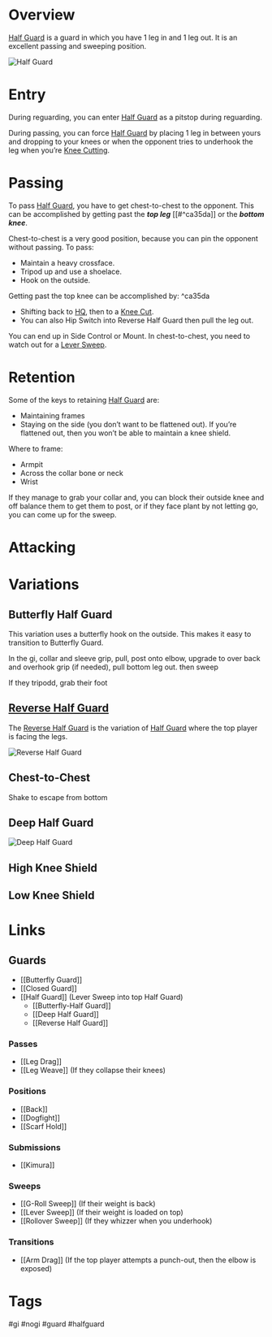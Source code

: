 # Overview
<u>Half Guard</u> is a guard in which you have 1 leg in and 1 leg out. It is an excellent passing and sweeping position.

![Half Guard](https://www.artemisbjj.com/wp-content/uploads/2014/06/BJJ-Bristol-Artemis-Brazilian-Jiu-Jitsu-Half-Guard.jpg)
# Entry
During reguarding, you can enter <u>Half Guard</u> as a pitstop during reguarding.

During passing, you can force <u>Half Guard</u> by placing 1 leg in between yours and dropping to your knees or when the opponent tries to underhook the leg when you’re [Knee Cutting](obsidian://open?vault=Obsidian-BJJ-Notes&file=Guard%20Passing%2FKnee%20Cut).
# Passing
To pass <u>Half Guard</u>, you have to get chest-to-chest to the opponent. This can be accomplished by getting past the ***top leg*** [[#^ca35da]] or the ***bottom knee***. 

Chest-to-chest is a very good position, because you can pin the opponent without passing. To pass:
- Maintain a heavy crossface.
- Tripod up and use a shoelace.
- Hook on the outside.

Getting past the top knee can be accomplished by: ^ca35da
- Shifting back to [HQ](obsidian://open?vault=Obsidian-BJJ-Notes&file=Guard%20Passing%2FKnee%20Cut), then to a [Knee Cut](obsidian://open?vault=Obsidian-BJJ-Notes&file=Guard%20Passing%2FKnee%20Cut).
- You can also Hip Switch into Reverse Half Guard then pull the leg out.

You can end up in Side Control or Mount. In chest-to-chest, you need to watch out for a [Lever Sweep](obsidian://open?vault=Obsidian-BJJ-Notes&file=Sweeps%2FLever%20Sweep).
# Retention
Some of the keys to retaining <u>Half Guard</u> are:
- Maintaining frames
- Staying on the side (you don’t want to be flattened out). If you’re flattened out, then you won’t be able to maintain a knee shield.

Where to frame:
- Armpit
- Across the collar bone or neck
- Wrist

If they manage to grab your collar and, you can block their outside knee and off balance them to get them to post, or if they face plant by not letting go, you can come up for the sweep.
# Attacking

# Variations
## Butterfly Half Guard

This variation uses a butterfly hook on the outside. This makes it easy to transition to Butterfly Guard.

In the gi, collar and sleeve grip, pull, post onto elbow, upgrade to over back and overhook grip (if needed), pull bottom leg out. then sweep

If they tripodd, grab their foot

## [Reverse Half Guard](obsidian://open?vault=Obsidian-BJJ-Notes&file=Guards%2FReverse%20Half%20Guard)
The [Reverse Half Guard](obsidian://open?vault=Obsidian-BJJ-Notes&file=Guards%2FReverse%20Half%20Guard) is the variation of <u>Half Guard</u> where the top player is facing the legs.

![Reverse Half Guard](https://evolve-mma.com/wp-content/uploads/2023/08/reverse-half-guard-edited.jpg)
## Chest-to-Chest

Shake to escape from bottom
## Deep Half Guard

![Deep Half Guard](https://www.grapplearts.com/wp-content/uploads/2018/09/6-deep-half-guard.png)
## High Knee Shield
## Low Knee Shield

# Links
## Guards
- [[Butterfly Guard]]
- [[Closed Guard]]
- [[Half Guard]] (Lever Sweep into top Half Guard)
	- [[Butterfly-Half Guard]]
	- [[Deep Half Guard]]
	- [[Reverse Half Guard]]
### Passes
- [[Leg Drag]]
- [[Leg Weave]] (If they collapse their knees)
### Positions
- [[Back]]
- [[Dogfight]]
- [[Scarf Hold]]
### Submissions
- [[Kimura]]
### Sweeps
- [[G-Roll Sweep]] (If their weight is back)
- [[Lever Sweep]] (If their weight is loaded on top)
- [[Rollover Sweep]] (If they whizzer when you underhook)
### Transitions
- [[Arm Drag]] (If the top player attempts a punch-out, then the elbow is exposed)
# Tags
#gi #nogi #guard #halfguard 